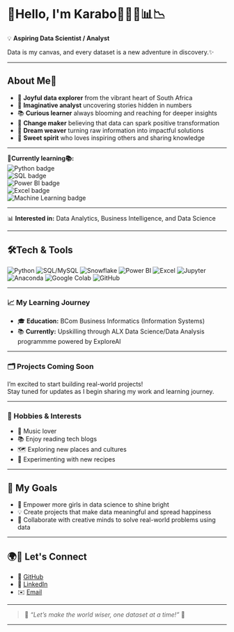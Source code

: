 # 🌈Hello, I'm Karabo👩🏻‍💻📊📉


💡 **Aspiring Data Scientist / Analyst** 

Data is my canvas, and every dataset is a new adventure in discovery.✨

---

## About Me👤

* 🎀 **Joyful data explorer** from the vibrant heart of South Africa  
* 🌷 **Imaginative analyst** uncovering stories hidden in numbers  
* 📚 **Curious learner** always blooming and reaching for deeper insights  
* 🦋 **Change maker** believing that data can spark positive transformation  
* 💫 **Dream weaver** turning raw information into impactful solutions  
* 🍬 **Sweet spirit** who loves inspiring others and sharing knowledge

---

🌱**Currently learning📚:**  
<img src="https://img.shields.io/badge/Python-3776AB?style=for-the-badge&logo=python&logoColor=white" alt="Python badge"/>  
<img src="https://img.shields.io/badge/SQL-4479A1?style=for-the-badge&logo=postgresql&logoColor=white" alt="SQL badge"/>  
<img src="https://img.shields.io/badge/Power%20BI-F2C811?style=for-the-badge&logo=powerbi&logoColor=black" alt="Power BI badge"/>  
<img src="https://img.shields.io/badge/Excel-217346?style=for-the-badge&logo=microsoft-excel&logoColor=white" alt="Excel badge"/>  
<img
src="https://img.shields.io/badge/Machine%20Learning-00BFFF?style=for-the-badge&logo=dataiku&logoColor=white" alt="Machine Learning badge"/>

---

📊 **Interested in:** Data Analytics, Business Intelligence, and Data Science  

---

## 🛠️Tech & Tools

<p>
  <img src="https://img.shields.io/badge/Python-FCC2FF?style=for-the-badge&logo=python&logoColor=white" alt="Python" />
  <img src="https://img.shields.io/badge/SQL-FFD6EC?style=for-the-badge&logo=mysql&logoColor=white" alt="SQL/MySQL" />
  <img src="https://img.shields.io/badge/Snowflake-B0E0E6?style=for-the-badge&logo=snowflake&logoColor=white" alt="Snowflake" />
  <img src="https://img.shields.io/badge/Power%20BI-FFFACD?style=for-the-badge&logo=powerbi&logoColor=black" alt="Power BI" />
  <img src="https://img.shields.io/badge/Excel-FCDFFF?style=for-the-badge&logo=microsoft-excel&logoColor=white" alt="Excel" />
  <img src="https://img.shields.io/badge/Jupyter-FCE38A?style=for-the-badge&logo=jupyter&logoColor=white" alt="Jupyter" />
  <img src="https://img.shields.io/badge/Anaconda-FFD6EC?style=for-the-badge&logo=anaconda&logoColor=white" alt="Anaconda" />
  <img src="https://img.shields.io/badge/Google%20Colab-FFFACD?style=for-the-badge&logo=googlecolab&logoColor=black" alt="Google Colab" />
  <img src="https://img.shields.io/badge/GitHub-FCC2FF?style=for-the-badge&logo=github&logoColor=white" alt="GitHub" />
</p>

---

### 📈 My Learning Journey

- 🎓 **Education:** BCom Business Informatics (Information Systems)
- 📚 **Currently:** Upskilling through ALX  Data Science/Data Analysis programmme powered by ExploreAI
  
---

### 🗂️ Projects Coming Soon

I’m excited to start building real-world projects!  
Stay tuned for updates as I begin sharing my work and learning journey.

---


### 🌱 Hobbies & Interests

- 🎵 Music lover
- 📚 Enjoy reading tech blogs
- 🗺️ Exploring new places and cultures
- 🍳 Experimenting with new recipes

---

## 🎯 My Goals

* 🌟 Empower more girls in data science to shine bright  
* 💡 Create projects that make data meaningful and spread happiness  
* 🤝 Collaborate with creative minds to solve real-world problems using data  

---

## 🌍💌 Let's Connect

* 💎 [GitHub](https://github.com/DataWithKarabo)  
* 💖 [LinkedIn](https://www.linkedin.com/in/karabo-makgatho-6b148b171)  
* ✉️ [Email](mailto:karabojohanna98@gmail.com)  

---

> 🌸 *“Let’s make the world wiser, one dataset at a time!”* 🌸

---

<!-- Girlish touches: pastel badge colors, flower and heart emojis, a Python logo. If you want more icons or color highlights, let me know! -->
